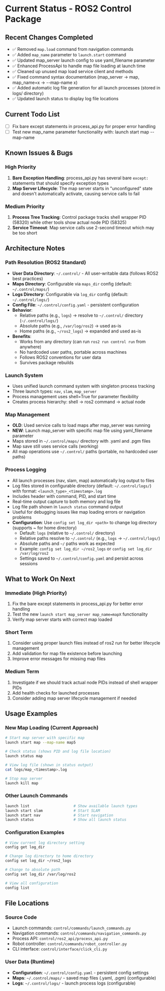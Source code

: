# Current Status - ROS2 Control Package

## Recent Changes Completed
- ✅ Removed `map.load` command from navigation commands
- ✅ Added `map_name` parameter to `launch.start` command
- ✅ Updated map_server launch config to use yaml_filename parameter
- ✅ Enhanced ProcessApi to handle map file loading at launch time
- ✅ Cleaned up unused map load service client and methods
- ✅ Fixed command syntax documentation (map_server → map, map_name=x → --map-name x)
- ✅ Added automatic log file generation for all launch processes (stored in logs/ directory)
- ✅ Updated launch status to display log file locations

## Current Todo List
- [ ] Fix bare except statements in process_api.py for proper error handling
- [ ] Test new map_name parameter functionality with: launch start map --map-name <mapname>

## Known Issues & Bugs

### High Priority
1. **Bare Exception Handling**: process_api.py has several bare `except:` statements that should specify exception types
2. **Map Server Lifecycle**: The map server starts in "unconfigured" state and doesn't automatically activate, causing service calls to fail

### Medium Priority
1. **Process Tree Tracking**: Control package tracks shell wrapper PID (58320) while other tools show actual node PID (58325)
2. **Service Timeout**: Map service calls use 2-second timeout which may be too short

## Architecture Notes

### Path Resolution (ROS2 Standard)
- **User Data Directory**: `~/.control/` - All user-writable data (follows ROS2 best practices)
- **Maps Directory**: Configurable via `maps_dir` config (default: `~/.control/maps/`)
- **Logs Directory**: Configurable via `log_dir` config (default: `~/.control/logs/`)
- **Config File**: `~/.control/config.yaml` - persistent configuration
- **Behavior**:
  - Relative paths (e.g., `logs`) → resolve to `~/.control/` directory (`~/.control/logs/`)
  - Absolute paths (e.g., `/var/log/ros2`) → used as-is
  - Home paths (e.g., `~/ros2_logs`) → expanded and used as-is
- **Benefits**:
  - Works from any directory (can run `ros2 run control run` from anywhere)
  - No hardcoded user paths, portable across machines
  - Follows ROS2 conventions for user data
  - Survives package rebuilds

### Launch System
- Uses unified launch command system with singleton process tracking
- Three launch types: `nav`, `slam`, `map_server`
- Process management uses shell=True for parameter flexibility
- Creates process hierarchy: shell → ros2 command → actual node

### Map Management
- **OLD**: Used service calls to load maps after map_server was running
- **NEW**: Launch map_server with specific map file using yaml_filename parameter
- Maps stored in `~/.control/maps/` directory with .yaml and .pgm files
- Map save still uses service calls (working)
- All map operations use `~/.control/` paths (portable, no hardcoded user paths)

### Process Logging
- All launch processes (nav, slam, map) automatically log output to files
- Log files stored in configurable directory (default: `~/.control/logs/`) with format: `<launch_type>_<timestamp>.log`
- Includes header with command, PID, and start time
- Real-time output capture to both memory and log file
- Log file path shown in `launch status` command output
- Useful for debugging issues like map loading errors or navigation problems
- **Configuration**: Use `config set log_dir <path>` to change log directory (supports ~ for home directory)
  - Default: `logs` (relative to `~/.control/` directory)
  - Relative paths resolve to `~/.control/` (e.g., `logs` → `~/.control/logs/`)
  - Absolute paths and `~/` paths work as expected
  - Example: `config set log_dir ~/ros2_logs` or `config set log_dir /var/log/ros2`
  - Settings saved to `~/.control/config.yaml` and persist across sessions

## What to Work On Next

### Immediate (High Priority)
1. Fix the bare except statements in process_api.py for better error handling
2. Test the new `launch start map_server map_name=mapX` functionality
3. Verify map server starts with correct map loaded

### Short Term
1. Consider using proper launch files instead of ros2 run for better lifecycle management
2. Add validation for map file existence before launching
3. Improve error messages for missing map files

### Medium Term
1. Investigate if we should track actual node PIDs instead of shell wrapper PIDs
2. Add health checks for launched processes
3. Consider adding map server lifecycle management if needed

## Usage Examples

### New Map Loading (Current Approach)
```bash
# Start map server with specific map
launch start map --map-name map5

# Check status (shows PID and log file location)
launch status map

# View log file (shown in status output)
cat logs/map_<timestamp>.log

# Stop map server
launch kill map
```

### Other Launch Commands
```bash
launch list                    # Show available launch types
launch start slam              # Start SLAM
launch start nav               # Start navigation
launch status                  # Show all launch status
```

### Configuration Examples
```bash
# View current log directory setting
config get log_dir

# Change log directory to home directory
config set log_dir ~/ros2_logs

# Change to absolute path
config set log_dir /var/log/ros2

# View all configuration
config list
```

## File Locations

### Source Code
- Launch commands: `control/commands/launch_commands.py`
- Navigation commands: `control/commands/navigation_commands.py`
- Process API: `control/ros2_api/process_api.py`
- Robot controller: `control/commands/robot_controller.py`
- CLI interface: `control/interface/click_cli.py`

### User Data (Runtime)
- **Configuration**: `~/.control/config.yaml` - persistent config settings
- **Maps**: `~/.control/maps/` - saved map files (.yaml, .pgm) (configurable)
- **Logs**: `~/.control/logs/` - launch process logs (configurable)